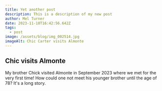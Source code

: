 ```yaml
---
title: Yet another post
description: This is a description of my new post
author: Mel Turner
date: 2023-11-10T16:42:56.642Z
tags:
  - post
image: /assets/blog/img_002514.jpg
imageAlt: Chic Carter visits Almonte
---
```

## Chic visits Almonte

My brother Chick visited Almonte in September 2023 where we met for the very first time! How could one not meet his younger brother until the age of 78? It's a long story.